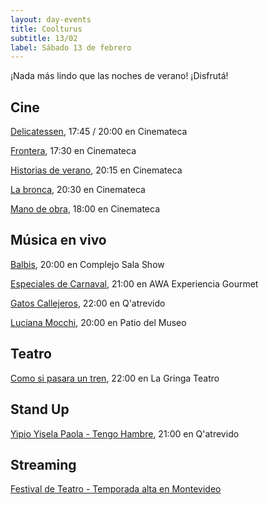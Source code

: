 ```yaml
---
layout: day-events
title: Coolturus
subtitle: 13/02
label: Sábado 13 de febrero
---
```

¡Nada más lindo que las noches de verano! ¡Disfrutá!

## Cine

[Delicatessen](https://cinemateca.org.uy/peliculas/1103), 17:45 / 20:00 en Cinemateca

[Frontera](https://cinemateca.org.uy/peliculas/782), 17:30 en Cinemateca

[Historias de verano](https://cinemateca.org.uy/peliculas/1002), 20:15 en Cinemateca

[La bronca](https://cinemateca.org.uy/peliculas/945), 20:30 en Cinemateca

[Mano de obra](https://cinemateca.org.uy/peliculas/959), 18:00 en Cinemateca

## Música en vivo

[Balbis](https://instagram.com/csalashow?igshid=1a5lxhedu19cl), 20:00 en Complejo Sala Show

[Especiales de Carnaval](https://instagram.com/awacpm?igshid=bnxbe5z1ehi0), 21:00 en AWA Experiencia Gourmet

[Gatos Callejeros](https://instagram.com/qatrevido?igshid=8bj6dzn4g7aj), 22:00 en Q'atrevido

[Luciana Mocchi](https://www.instagram.com/saladelmuseo/), 20:00 en Patio del Museo

## Teatro

[Como si pasara un tren](https://www.instagram.com/lagringateatro/?hl=es), 22:00 en La Gringa Teatro

## Stand Up

[Yipio Yisela Paola - Tengo Hambre](https://instagram.com/qatrevido?igshid=8bj6dzn4g7aj), 21:00 en Q'atrevido

## Streaming

[Festival de Teatro - Temporada alta en Montevideo](https://salaverdi.montevideo.gub.uy/teatro/temporada-2021-estela-medina-0/festival-temporada-alta-de-girona-2021)
